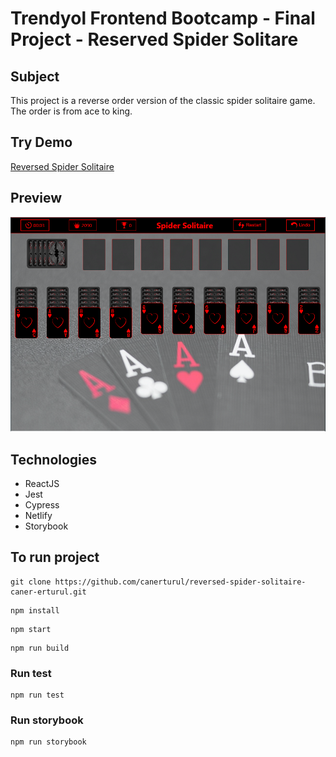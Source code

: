 # Trendyol Frontend Bootcamp - Final Project - Reserved Spider Solitare

## Subject

This project is a reverse order version of the classic spider solitaire game. The order is from ace to king.

## Try Demo

[Reversed Spider Solitaire](https://react-spider-solitaire.netlify.app/)

## Preview

![Game Preview](public/assets/Game-Preview.PNG)

## Technologies

- ReactJS
- Jest
- Cypress
- Netlify
- Storybook

## To run project

```
git clone https://github.com/canerturul/reversed-spider-solitaire-caner-erturul.git
```

```
npm install
```

```
npm start
```

```
npm run build
```

### Run test

```
npm run test
```

### Run storybook

```
npm run storybook
```
